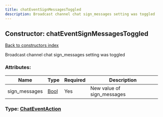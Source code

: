 ```yaml
---
title: chatEventSignMessagesToggled
description: Broadcast channel chat sign_messages setting was toggled
---
```

## Constructor: chatEventSignMessagesToggled  
[Back to constructors index](index.md)



Broadcast channel chat sign_messages setting was toggled

### Attributes:

| Name     |    Type       | Required | Description |
|----------|---------------|----------|-------------|
|sign\_messages|[Bool](../types/Bool.md) | Yes|New value of sign_messages|



### Type: [ChatEventAction](../types/ChatEventAction.md)


